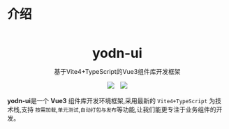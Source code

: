 # 介绍

<br />
<br />
<div style="text-align:center">
<b style="font-size:30px">yodn-ui</b>
<p>基于Vite4+TypeScript的Vue3组件库开发框架</p>
<img style="display:inline" src="https://img.shields.io/npm/v/create-yodn-ui" />

<img style="display:inline;margin-left:10px" src="https://img.shields.io/npm/dt/create-yodn-ui" />
</div>

**yodn-ui**是一个 **Vue3** 组件库开发环境框架,采用最新的 `Vite4+TypeScript` 为技术栈,支持 `按需加载`,`单元测试`,`自动打包与发布`等功能,让我们能更专注于业务组件的开发。
